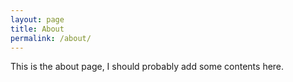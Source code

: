 ```yaml
---
layout: page
title: About
permalink: /about/
---
```


This is the about page, I should probably add some contents here.

